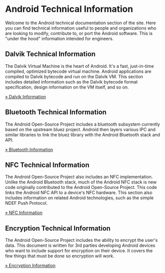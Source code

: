 <!--
   Copyright 2010 The Android Open Source Project 

   Licensed under the Apache License, Version 2.0 (the "License"); 
   you may not use this file except in compliance with the License.
   You may obtain a copy of the License at

       http://www.apache.org/licenses/LICENSE-2.0

   Unless required by applicable law or agreed to in writing, software
   distributed under the License is distributed on an "AS IS" BASIS,
   WITHOUT WARRANTIES OR CONDITIONS OF ANY KIND, either express or implied.
   See the License for the specific language governing permissions and
   limitations under the License.
-->

# Android Technical Information #
Welcome to the Android technical documentation section of the site. Here you
can find technical information useful to people and organizations who are
looking to modify, contribute to, or port the Android software. This is "under
the hood" information intended for engineers.

## Dalvik Technical Information ##
The Dalvik Virtual Machine is the heart of Android. It's a fast, just-in-time
compiled, optimized bytecode virtual machine. Android applications are
compiled to Dalvik bytecode and run on the Dalvik VM. This section includes
detailed information such as the Dalvik bytecode format specification,
design information on the VM itself, and so on.

[&raquo; Dalvik Information](/tech/dalvik/index.html)


## Bluetooth Technical Information ##
The Android Open-Source Project includes a bluetooth subsystem currently based
on the upstream bluez project. Android then layers various IPC and similar
libraries to link the bluez library with the Android Bluetooth stack and API.

[&raquo; Bluetooth Information](/tech/bluetooth/index.html)


## NFC Technical Information ##
The Android Open-Source Project also includes an NFC implementation. Unlike
the Android Bluetooth stack, much of the Android NFC stack is new code
originally contributed to the Android Open-Source Project. This code links the
Android NFC API to a device's NFC hardware. This section also includes
information on related Android technologies, such as the simple NDEF Push
Protocol.

[&raquo; NFC Information](/tech/nfc/index.html)

## Encryption Technical Information ##
The Android Open-Source Project includes the ability to encrypt the user's data.
This document is written for 3rd parties developing Android devices who want to
include support for encryption on their device.  It covers the few things that
must be done so encryption will work.

[&raquo; Encryption Information](/tech/encryption/index.html)

